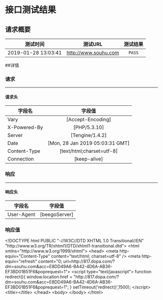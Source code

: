 # 接口测试结果

## 请求概要
|测试时间|测试URL|测试结果|
|--------|:-----:|:-----:|
|2019-01-28 13:03:41|http://www.souhu.com|`PASS`

##详情
### 请求
***
#### 请求头
|字段名|字段值|
|--------|:-----:|
|Vary|[Accept-Encoding]|
|X-Powered-By|[PHP/5.3.10]|
|Server|[Tengine/1.4.2]|
|Date|[Mon, 28 Jan 2019 05:03:31 GMT]|
|Content-Type|[text/html;charset=utf-8]|
|Connection|[keep-alive]|



### 响应

***
#### 响应头
|字段名|字段值|
|--------|:-----:|
|User-Agent|[beegoServer]|

### 响应值


<div class="col-md-12" >
    <div class="ibox ">
        <div class="ibox-content dot-ellipsis truncate fh-200" id="response">
            <p>
&lt;!DOCTYPE html PUBLIC &#34;-//W3C//DTD XHTML 1.0 Transitional//EN&#34; &#34;http://www.w3.org/TR/xhtml1/DTD/xhtml1-transitional.dtd&#34;&gt;
&lt;html xmlns=&#34;http://www.w3.org/1999/xhtml&#34;&gt;
&lt;head&gt;
&lt;meta http-equiv=&#34;Content-Type&#34; content=&#34;text/html; charset=utf-8&#34; /&gt;
&lt;meta http-equiv=&#34;refresh&#34; content=&#34;0; url=http://817.dopa.com/?dm=souhu.com&amp;acc=E8DD49A6-BA42-4D6A-AB36-EF3BD01B51F6&amp;poprequest=1&#34;&gt;
&lt;script type=&#34;text/javascript&#34;&gt;
function redirect(){
	window.location.href = &#34;http://817.dopa.com/?dm=souhu.com&amp;acc=E8DD49A6-BA42-4D6A-AB36-EF3BD01B51F6&amp;poprequest=1&#34;;	
}
setTimeout(&#39;redirect()&#39;,1500);
&lt;/script&gt;
&lt;title&gt;&lt;/title&gt;
&lt;/head&gt;
&lt;body&gt;
&lt;/body&gt;
&lt;/html&gt;
            </p>
        </div>
    </div>
</div>